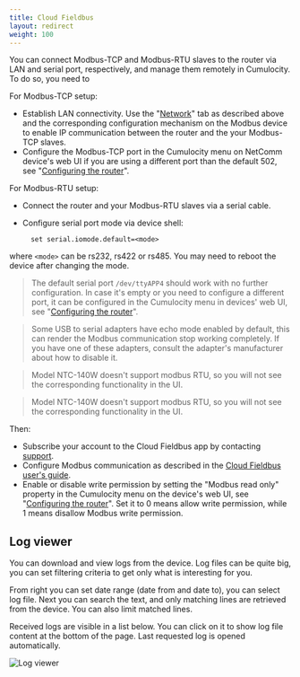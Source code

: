 ```yaml
---
title: Cloud Fieldbus
layout: redirect
weight: 100
---
```


You can connect Modbus-TCP and Modbus-RTU slaves to the router via LAN and serial port, respectively, and manage them remotely in Cumulocity. To do so, you need to

For Modbus-TCP setup:

* Establish LAN connectivity. Use the "[Network](#network)" tab as described above and the corresponding configuration mechanism on the Modbus device to enable IP communication between the router and the your Modbus-TCP slaves.
* Configure the Modbus-TCP port in the Cumulocity menu on NetComm device's web UI if you are using a different port than the default 502, see "[Configuring the router](#configure)".

For Modbus-RTU setup:

* Connect the router and your Modbus-RTU slaves via a serial cable.
* Configure serial port mode via device shell:

        set serial.iomode.default=<mode>

where `<mode>` can be rs232, rs422 or rs485. You may need to reboot the device after changing the mode.

> The default serial port `/dev/ttyAPP4` should work with no further configuration. In case it's empty or you need to configure a different port, it can be configured in the Cumulocity menu in devices' web UI, see "[Configuring the router](#configure)".

> Some USB to serial adapters have echo mode enabled by default, this can render the Modbus communication stop working completely. If you have one of these adapters, consult the adapter's manufacturer about how to disable it.

> Model NTC-140W doesn't support modbus RTU, so you will not see the corresponding functionality in the UI.

> Model NTC-140W doesn't support modbus RTU, so you will not see the corresponding functionality in the UI.

Then:

* Subscribe your account to the Cloud Fieldbus app by contacting [support](https://support.cumulocity.com).
* Configure Modbus communication as described in the [Cloud Fieldbus user's guide](/guides/users-guide/cloud-fieldbus).
* Enable or disable write permission by setting the "Modbus read only" property in the Cumulocity menu on the device's web UI, see "[Configuring the router](#configure)". Set it to 0 means allow write permission, while 1 means disallow Modbus write permission.

## <a name="logs"></a>Log viewer

You can download and view logs from the device. Log files can be quite big, you can set filtering criteria to get only what is interesting for you.

From right you can set date range (date from and date to), you can select log file. Next you can search the text, and only matching lines are retrieved from the device. You can also limit matched lines.

Received logs are visible in a list below. You can click on it to show log file content at the bottom of the page. Last requested log is opened automatically.

![Log viewer](/guides/images/devices/netcomm/logs.png)

